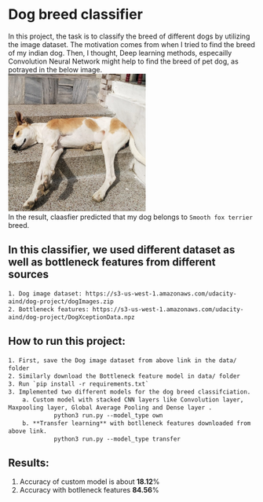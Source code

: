 # Dog breed classifier
In this project, the task is to classify the breed of different dogs by utilizing the image dataset. The motivation comes from when I tried to find the breed of my indian dog. Then, I thought, Deep learning methods, especailly Convolution Neural Network might help to find the breed of pet dog, as potrayed in the below image.  
<img src="https://github.com/KokilaJamwal/dog-breed-classifier/blob/main/data/mydog.jpeg" width="280" height="280">  
In the result, claasfier predicted that my dog belongs to `Smooth fox terrier` breed.

## In this classifier, we used different dataset as well  as bottleneck features from different sources  
    1. Dog image dataset: https://s3-us-west-1.amazonaws.com/udacity-aind/dog-project/dogImages.zip  
    2. Bottleneck features: https://s3-us-west-1.amazonaws.com/udacity-aind/dog-project/DogXceptionData.npz 
## How to run this project: 
    1. First, save the Dog image dataset from above link in the data/ folder 
    2. Similarly download the Bottleneck feature model in data/ folder 
    3. Run `pip install -r requirements.txt`
    3. Implemented two different models for the dog breed classifciation.   
        a. Custom model with stacked CNN layers like Convolution layer, Maxpooling layer, Global Average Pooling and Dense layer . 
                 python3 run.py --model_type own 
        b. **Transfer learning** with botlleneck features downloaded from above link.    
                 python3 run.py --model_type transfer 
## Results: 
1. Accuracy of custom model is about **18.12**% 
2. Accuracy with botlleneck features **84.56**%
        
    


    


